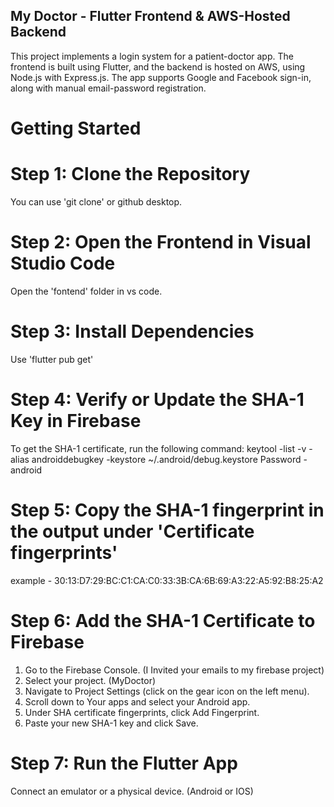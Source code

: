 ## My Doctor - Flutter Frontend & AWS-Hosted Backend

This project implements a login system for a patient-doctor app. The frontend is built using Flutter, and the backend is hosted on AWS, using Node.js with Express.js. 
The app supports Google and Facebook sign-in, along with manual email-password registration.

# Getting Started

# Step 1: Clone the Repository
You can use 'git clone' or github desktop.

# Step 2: Open the Frontend in Visual Studio Code
Open the 'fontend' folder in vs code.

# Step 3: Install Dependencies
Use 'flutter pub get'

# Step 4: Verify or Update the SHA-1 Key in Firebase
To get the SHA-1 certificate, run the following command:
keytool -list -v -alias androiddebugkey -keystore ~/.android/debug.keystore
Password - android

# Step 5: Copy the SHA-1 fingerprint in the output under 'Certificate fingerprints'
example - 30:13:D7:29:BC:C1:CA:C0:33:3B:CA:6B:69:A3:22:A5:92:B8:25:A2

# Step 6: Add the SHA-1 Certificate to Firebase
  1. Go to the Firebase Console. (I Invited your emails to my firebase project)
  2. Select your project. (MyDoctor)
  3. Navigate to Project Settings (click on the gear icon on the left menu).
  4. Scroll down to Your apps and select your Android app.
  5. Under SHA certificate fingerprints, click Add Fingerprint.
  6. Paste your new SHA-1 key and click Save.

# Step 7: Run the Flutter App
Connect an emulator or a physical device. (Android or IOS)
